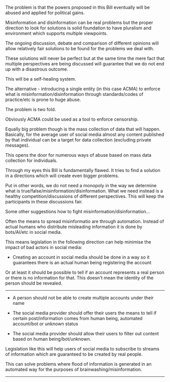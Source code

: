 The problem is that the powers proposed in this Bill eventually will be abused and applied for
political gains.

Misinformation and disinformation can be real problems but the proper direction to look for
solutions is solid foundation to have pluralism and environment which supports multiple viewpoints.

The ongoing discussion, debate and comparison of different opinions will allow relatively fair
solutions to be found for the problems we deal with.

These solutions will never be perfect but at the same time the mere fact that multiple perspectives
are being discussed will guarantee that we do not end up with a disastrous outcome.

This will be a self-healing system.

The alternative - introducing a single entity (in this case ACMA) to enforce what is
misinformation/disinformation through standards/codes of practice/etc is prone to huge abuse.

The problem is two fold.

Obviously ACMA could be used as a tool to enforce censorship.

Equally big problem though is the mass collection of data that will happen. Basically, for the average
user of social media almost any content published by that individual can be a target for data
collection (excluding private messages).

This opens the door for numerous ways of abuse based on mass data collection for individuals.

Through my eyes this Bill is fundamentally flawed. It tries to find a solution in a directions which will
create even bigger problems.

Put in other words, we do not need a monopoly in the way we determine what is
true/false/misinformation/disinformation. What we need instead is a healthy
competition/discussions of different perspectives. This will keep the participants in these discussions
fair.

Some other suggestions how to fight misinformation/disinformation...

Often the means to spread misinformatio are through automation. Instead of actual humans who
distribute misleading information it is done by bots/AI/etc in social media.

This means legislation in the following direction can help minimise the impact of bad actors in social
media:

- Creating an account in social media should be done in a way so it guarantees there is an actual
human being registering the account

Or at least it should be possible to tell if an account represents a real person or there is no
information for that. This doesn't mean the identity of the person should be revealed.


-----

- A person should not be able to create multiple accounts under their name

- The social media provider should offer their users the means to tell if certain post/information
comes from human being, automated account/bot or unknown status

- The social media provider should allow their users to filter out content based on human
being/bot/unknown.

Legislation like this will help users of social media to subscribe to streams of information which are
guaranteed to be created by real people.

This can solve problems where flood of information is generated in an automated way for the
purposes of brainwashing/misinformation.


-----

